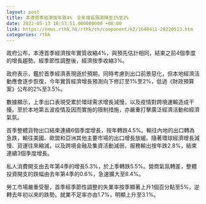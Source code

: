 ```yaml
---
layout: post
title: 本港首季經濟按年跌4%　全年增長預測降至1%至2%
date: 2022-05-13 16:53:51.000000000 +08:00
link: https://news.rthk.hk/rthk/ch/component/k2/1648411-20220513.htm
categories: rthk
---
```


政府公布，本港首季經濟按年實質收縮4%，與預先估計相同，結束之前4個季度的增長趨勢。經季節性調整後，經濟按季收縮3%。

政府表示，鑑於首季經濟表現遜於預期，同時考慮到出口前景惡化，但本地經濟活動應會逐步恢復，今年實質經濟增長預測向下修訂至1%至2%，低過《財政預算案》公布的2%至3.5%。

數據顯示，上季出口表現受累於環球需求增長減慢，以及疫情對跨境運輸造成干擾。至於本地第五波疫情及因而實施的限制措施，亦嚴重打擊廣泛經濟活動和經濟氣氛。

首季整體貨物出口結束連續6個季度增長，按年轉跌4.5%。輸往內地的出口轉為急跌，輸往美國、歐盟和亞洲其他主要市場的出口增長放緩。隨著環球經濟增長減慢、貨運往來縮減，以及跨境金融及集資活動減弱，服務輸出按年跌2.8%，結束連續3個季度增長。

私人消費開支由去年第4季的增長5.3%，於上季轉跌5.5%。營商氣氛轉差，整體投資開支的跌幅由去年第4季的0.6%，急速擴大至8.4%。

勞工市場嚴重受壓，首季經季節性調整的失業率按季顯著上升1個百分點至5%，逆轉去年初以來的跌勢。就業不足率亦由1.7%，明顯上升至3.1%。
